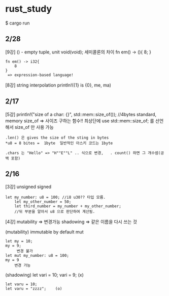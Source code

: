 # rust_study
$ cargo run


## 2/28
[9강]
    () - empty tuple, unit void(void);
    세미콜론의 차이 
    fn em() -> (){
        8;
    }

    fn em() -> i32{
        8
    }
     => expression-based language!

[8강]
    string interpolation
    println!({1} is {0}, me, ma)


## 2/17
[5강]
    println!("size of a char: {}", std::mem::size_of<char>()); //4bytes
        standard, memory 
        size_of => 사이즈 구하는 함수!!
        최상단에 use std::mem::size_of; 를 선언해서  size_of 만 사용 가능

    .len() 은 gives the size of the sting in bytes
    *u8 = 8 bites =  1byte  일반적인 아스키 코드는 1byte

    .chars 는 "Hello" => "H""E""L" .. 식으로 변경,   . count() 하면 그 개수셈(공백 포함)
## 2/16
[3강]
    unsigned
    signed 

    let my_number: u8 = 100; //i8 u30?? 타입 모름.
        let my_other_number = 50;
        let third_number = my_number + my_other_number;
        //뒤 부분을 알아서 u8 으로 판단하여 계산됨.

[4강]
    mutability => 변경가능
    shadowing => 같은 이름을 다시 쓰는 것

(mutability)
    immutable by default
    mut

    let my = 10;
    my = 9;  
         변경 불가
    let mut my_number: u8 = 100; 
    my = 9
        변경 가능
(shadowing)
    let vari = 10;
    vari = 9;      (x)

    let varu = 10;
    let varu = "zzzz";    (o)
